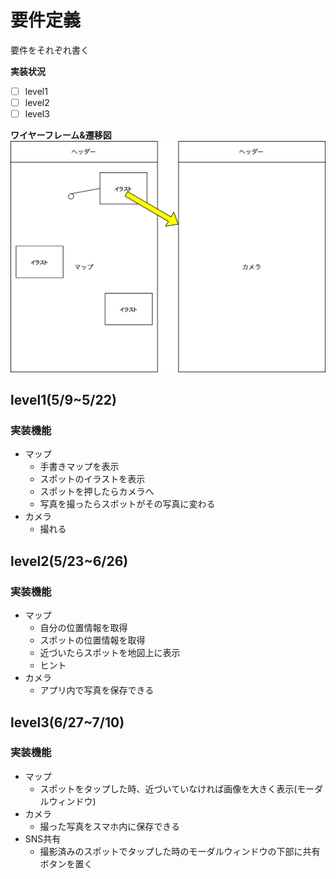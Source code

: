 # 要件定義

要件をそれぞれ書く

**実装状況**
- [ ] level1
- [ ] level2
- [ ] level3

**ワイヤーフレーム&遷移図**
![](./README/RDD_transition1.png)

## level1(5/9~5/22)

### 実装機能
- マップ
    - 手書きマップを表示
    - スポットのイラストを表示
    - スポットを押したらカメラへ
    - 写真を撮ったらスポットがその写真に変わる
- カメラ
    - 撮れる

## level2(5/23~6/26)

### 実装機能
- マップ
    - 自分の位置情報を取得
    - スポットの位置情報を取得
    - 近づいたらスポットを地図上に表示
    - ヒント
- カメラ
    - アプリ内で写真を保存できる

## level3(6/27~7/10)

### 実装機能
- マップ
    - スポットをタップした時、近づいていなければ画像を大きく表示(モーダルウィンドウ)
- カメラ
    - 撮った写真をスマホ内に保存できる
- SNS共有
    - 撮影済みのスポットでタップした時のモーダルウィンドウの下部に共有ボタンを置く